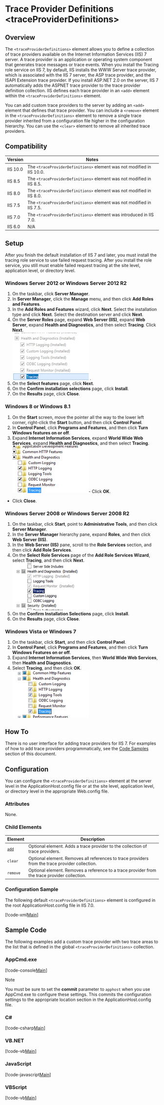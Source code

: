 Trace Provider Definitions &lt;traceProviderDefinitions&gt;
====================
<a id="001"></a>
## Overview

The `<traceProviderDefinitions>` element allows you to define a collection of trace providers available on the Internet Information Services (IIS) 7 server. A trace provider is an application or operating system component that generates trace messages or trace events. When you install the Tracing role service on IIS 7, by default, IIS installs the WWW Server trace provider, which is associated with the IIS 7 server, the ASP trace provider, and the ISAPI Extension trace provider. If you install ASP.NET 2.0 on the server, IIS 7 automatically adds the ASPNET trace provider to the trace provider definition collection. IIS defines each trace provider in an `<add>` element within the `<traceProviderDefinitions>` element.

You can add custom trace providers to the server by adding an `<add>` element that defines that trace provider. You can include a `<remove>` element in the `<traceProviderDefinitions>` element to remove a single trace provider inherited from a configuration file higher in the configuration hierarchy. You can use the `<clear>` element to remove all inherited trace providers.

<a id="002"></a>
## Compatibility

| Version | Notes |
| --- | --- |
| IIS 10.0 | The `<traceProviderDefinitions>` element was not modified in IIS 10.0. |
| IIS 8.5 | The `<traceProviderDefinitions>` element was not modified in IIS 8.5. |
| IIS 8.0 | The `<traceProviderDefinitions>` element was not modified in IIS 8.0. |
| IIS 7.5 | The `<traceProviderDefinitions>` element was not modified in IIS 7.5. |
| IIS 7.0 | The `<traceProviderDefinitions>` element was introduced in IIS 7.0. |
| IIS 6.0 | N/A |

<a id="003"></a>
## Setup

After you finish the default installation of IIS 7 and later, you must install the tracing role service to use failed request tracing. After you install the role service, you still must enable failed request tracing at the site level, application level, or directory level.

### Windows Server 2012 or Windows Server 2012 R2

1. On the taskbar, click **Server Manager**.
2. In **Server Manager**, click the **Manage** menu, and then click **Add Roles and Features**.
3. In the **Add Roles and Features** wizard, click **Next**. Select the installation type and click **Next**. Select the destination server and click **Next**.
4. On the **Server Roles** page, expand **Web Server (IIS)**, expand **Web Server**, expand **Health and Diagnostics**, and then select **Tracing**. Click **Next**.  
    [![](index/_static/image2.png)](index/_static/image1.png) .
5. On the **Select features** page, click **Next**.
6. On the **Confirm installation selections** page, click **Install**.
7. On the **Results** page, click **Close**.

### Windows 8 or Windows 8.1

1. On the **Start** screen, move the pointer all the way to the lower left corner, right-click the **Start** button, and then click **Control Panel**.
2. In **Control Panel**, click **Programs and Features**, and then click **Turn Windows features on or off**.
3. Expand **Internet Information Services**, expand **World Wide Web Services**, expand **Health and Diagnostics**, and then select **Tracing**.  
    [![](index/_static/image4.png)](index/_static/image3.png)- Click **OK**.
- Click **Close**.

### Windows Server 2008 or Windows Server 2008 R2

1. On the taskbar, click **Start**, point to **Administrative Tools**, and then click **Server Manager**.
2. In the **Server Manager** hierarchy pane, expand **Roles**, and then click **Web Server (IIS)**.
3. In the **Web Server (IIS)** pane, scroll to the **Role Services** section, and then click **Add Role Services**.
4. On the **Select Role Services** page of the **Add Role Services Wizard**, select **Tracing**, and then click **Next**.  
    [![](index/_static/image6.png)](index/_static/image5.png)
5. On the **Confirm Installation Selections** page, click **Install**.
6. On the **Results** page, click **Close**.

### Windows Vista or Windows 7

1. On the taskbar, click **Start**, and then click **Control Panel**.
2. In **Control Panel**, click **Programs and Features**, and then click **Turn Windows Features on or off**.
3. Expand **Internet Information Services**, then **World Wide Web Services**, then **Health and Diagnostics**.
4. Select **Tracing**, and then click **OK**.  
    [![](index/_static/image8.png)](index/_static/image7.png)
 
<a id="004"></a>
## How To

There is no user interface for adding trace providers for IIS 7. For examples of how to add trace providers programmatically, see the [Code Samples](#006) section of this document.

<a id="005"></a>
## Configuration

You can configure the `<traceProviderDefinitions>` element at the server level in the ApplicationHost.config file or at the site level, application level, or directory level in the appropriate Web.config file.

### Attributes

None.

### Child Elements

| Element | Description |
| --- | --- |
| [`add`](add/index.md) | Optional element. Adds a trace provider to the collection of trace providers. |
| `clear` | Optional element. Removes all references to trace providers from the trace provider collection. |
| `remove` | Optional element. Removes a reference to a trace provider from the trace provider collection. |

### Configuration Sample

The following default `<traceProviderDefinitions>` element is configured in the root ApplicationHost.config file in IIS 7.0.

[!code-xml[Main](index/samples/sample1.xml)]

<a id="006"></a>
## Sample Code

The following examples add a custom trace provider with two trace areas to the list that is defined in the global `<traceProviderDefinitions>` collection.

### AppCmd.exe

[!code-console[Main](index/samples/sample2.cmd)]

> [!NOTE]
> You must be sure to set the **commit** parameter to `apphost` when you use AppCmd.exe to configure these settings. This commits the configuration settings to the appropriate location section in the ApplicationHost.config file.

### C#

[!code-csharp[Main](index/samples/sample3.cs)]

### VB.NET

[!code-vb[Main](index/samples/sample4.vb)]

### JavaScript

[!code-javascript[Main](index/samples/sample5.js)]

### VBScript

[!code-vb[Main](index/samples/sample6.vb)]